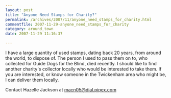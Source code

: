 ```yaml
---
layout: post
title: "Anyone Need Stamps for Charity?"
permalink: /archives/2007/11/anyone_need_stamps_for_charity.html
commentfile: 2007-11-29-anyone_need_stamps_for_charity
category: around_town
date: 2007-11-29 11:16:37

---
```


I have a large quantity of used stamps, dating back 20 years, from around the world, to dispose of. The person I used to pass them on to, who collected for Guide Dogs for the Blind, died recently. I should like to find another charity's collector locally who would be interested to take them. If you are interested, or know someone in the Twickenham area who might be, I can deliver them locally.

Contact Hazelle Jackson at <macn05@dial.pipex.com>
